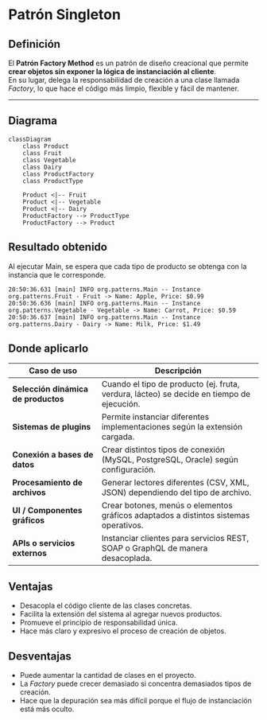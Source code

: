 # Patrón Singleton

## Definición
El **Patrón Factory Method** es un patrón de diseño creacional que permite **crear objetos sin exponer la lógica de instanciación al cliente**.  
En su lugar, delega la responsabilidad de creación a una clase llamada *Factory*, lo que hace el código más limpio, flexible y fácil de mantener.

---

## Diagrama
```mermaid
classDiagram
    class Product
    class Fruit
    class Vegetable
    class Dairy
    class ProductFactory
    class ProductType

    Product <|-- Fruit
    Product <|-- Vegetable
    Product <|-- Dairy
    ProductFactory --> ProductType
    ProductFactory --> Product
```
## Resultado obtenido
Al ejecutar Main, se espera que cada tipo de producto se obtenga con la instancia que le corresponde.
```
20:50:36.631 [main] INFO org.patterns.Main -- Instance org.patterns.Fruit - Fruit -> Name: Apple, Price: $0.99
20:50:36.636 [main] INFO org.patterns.Main -- Instance org.patterns.Vegetable - Vegetable -> Name: Carrot, Price: $0.59
20:50:36.637 [main] INFO org.patterns.Main -- Instance org.patterns.Dairy - Dairy -> Name: Milk, Price: $1.49
```
## Donde aplicarlo

Caso de uso                           | Descripción
------------------------------------- | -------------------------------------------------------------------------
**Selección dinámica de productos**   | Cuando el tipo de producto (ej. fruta, verdura, lácteo) se decide en tiempo de ejecución.
**Sistemas de plugins**               | Permite instanciar diferentes implementaciones según la extensión cargada.
**Conexión a bases de datos**         | Crear distintos tipos de conexión (MySQL, PostgreSQL, Oracle) según configuración.
**Procesamiento de archivos**         | Generar lectores diferentes (CSV, XML, JSON) dependiendo del tipo de archivo.
**UI / Componentes gráficos**         | Crear botones, menús o elementos gráficos adaptados a distintos sistemas operativos.
**APIs o servicios externos**         | Instanciar clientes para servicios REST, SOAP o GraphQL de manera desacoplada.

## Ventajas
- Desacopla el código cliente de las clases concretas.
- Facilita la extensión del sistema al agregar nuevos productos.
- Promueve el principio de responsabilidad única.
- Hace más claro y expresivo el proceso de creación de objetos.

## Desventajas 
- Puede aumentar la cantidad de clases en el proyecto.
- La *Factory* puede crecer demasiado si concentra demasiados tipos de creación.
- Hace que la depuración sea más difícil porque el flujo de instanciación está más oculto. 